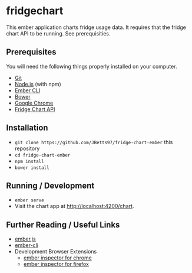 # fridgechart

This ember application charts fridge usage data. It requires that the fridge chart API to be running. See prerequisities.

## Prerequisites

You will need the following things properly installed on your computer.

* [Git](https://git-scm.com/)
* [Node.js](https://nodejs.org/) (with npm)
* [Ember CLI](https://ember-cli.com/)
* [Bower](https://bower.io/)
* [Google Chrome](https://google.com/chrome/)
* [Fridge Chart API](https://github.com/JBetts97/fridge-chart-api)

## Installation

* `git clone https://github.com/JBetts97/fridge-chart-ember` this repository
* `cd fridge-chart-ember`
* `npm install`
* `bower install`

## Running / Development

* `ember serve`
* Visit the chart app at [http://localhost:4200/chart](http://localhost:4200/chart).

## Further Reading / Useful Links

* [ember.js](https://emberjs.com/)
* [ember-cli](https://ember-cli.com/)
* Development Browser Extensions
  * [ember inspector for chrome](https://chrome.google.com/webstore/detail/ember-inspector/bmdblncegkenkacieihfhpjfppoconhi)
  * [ember inspector for firefox](https://addons.mozilla.org/en-US/firefox/addon/ember-inspector/)
